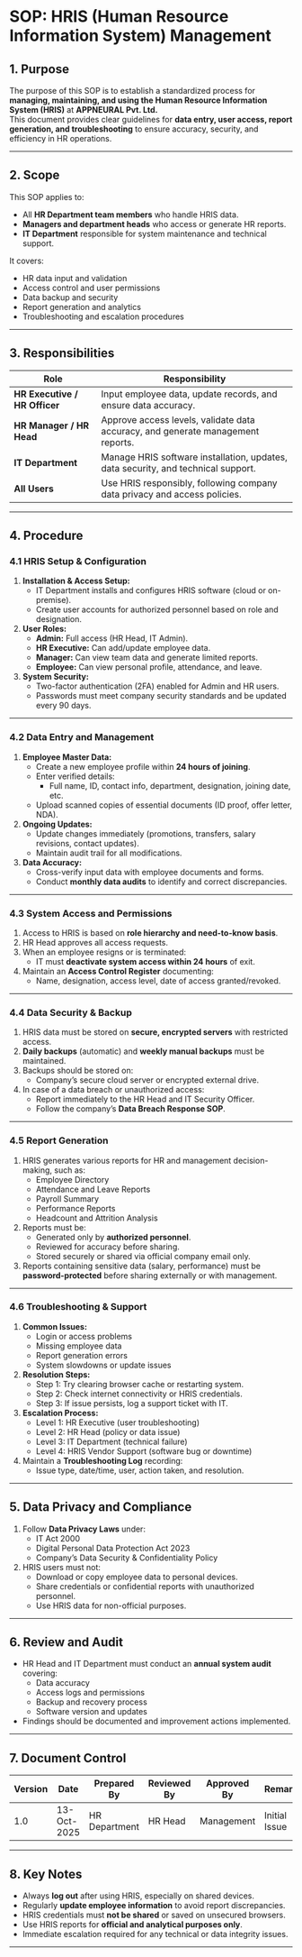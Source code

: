 # **SOP: HRIS (Human Resource Information System) Management**

## **1. Purpose**
The purpose of this SOP is to establish a standardized process for **managing, maintaining, and using the Human Resource Information System (HRIS)** at **APPNEURAL Pvt. Ltd.**  
This document provides clear guidelines for **data entry, user access, report generation, and troubleshooting** to ensure accuracy, security, and efficiency in HR operations.

---

## **2. Scope**
This SOP applies to:
- All **HR Department team members** who handle HRIS data.
- **Managers and department heads** who access or generate HR reports.
- **IT Department** responsible for system maintenance and technical support.

It covers:
- HR data input and validation  
- Access control and user permissions  
- Data backup and security  
- Report generation and analytics  
- Troubleshooting and escalation procedures  

---

## **3. Responsibilities**

| Role | Responsibility |
|------|----------------|
| **HR Executive / HR Officer** | Input employee data, update records, and ensure data accuracy. |
| **HR Manager / HR Head** | Approve access levels, validate data accuracy, and generate management reports. |
| **IT Department** | Manage HRIS software installation, updates, data security, and technical support. |
| **All Users** | Use HRIS responsibly, following company data privacy and access policies. |

---

## **4. Procedure**

### **4.1 HRIS Setup & Configuration**
1. **Installation & Access Setup:**
   - IT Department installs and configures HRIS software (cloud or on-premise).  
   - Create user accounts for authorized personnel based on role and designation.
2. **User Roles:**
   - **Admin:** Full access (HR Head, IT Admin).  
   - **HR Executive:** Can add/update employee data.  
   - **Manager:** Can view team data and generate limited reports.  
   - **Employee:** Can view personal profile, attendance, and leave.
3. **System Security:**
   - Two-factor authentication (2FA) enabled for Admin and HR users.  
   - Passwords must meet company security standards and be updated every 90 days.

---

### **4.2 Data Entry and Management**
1. **Employee Master Data:**
   - Create a new employee profile within **24 hours of joining**.
   - Enter verified details:  
     - Full name, ID, contact info, department, designation, joining date, etc.
   - Upload scanned copies of essential documents (ID proof, offer letter, NDA).
2. **Ongoing Updates:**
   - Update changes immediately (promotions, transfers, salary revisions, contact updates).
   - Maintain audit trail for all modifications.
3. **Data Accuracy:**
   - Cross-verify input data with employee documents and forms.
   - Conduct **monthly data audits** to identify and correct discrepancies.

---

### **4.3 System Access and Permissions**
1. Access to HRIS is based on **role hierarchy and need-to-know basis**.  
2. HR Head approves all access requests.  
3. When an employee resigns or is terminated:
   - IT must **deactivate system access within 24 hours** of exit.
4. Maintain an **Access Control Register** documenting:
   - Name, designation, access level, date of access granted/revoked.

---

### **4.4 Data Security & Backup**
1. HRIS data must be stored on **secure, encrypted servers** with restricted access.
2. **Daily backups** (automatic) and **weekly manual backups** must be maintained.
3. Backups should be stored on:
   - Company’s secure cloud server or encrypted external drive.
4. In case of a data breach or unauthorized access:
   - Report immediately to the HR Head and IT Security Officer.
   - Follow the company’s **Data Breach Response SOP**.

---

### **4.5 Report Generation**
1. HRIS generates various reports for HR and management decision-making, such as:
   - Employee Directory  
   - Attendance and Leave Reports  
   - Payroll Summary  
   - Performance Reports  
   - Headcount and Attrition Analysis
2. Reports must be:
   - Generated only by **authorized personnel**.  
   - Reviewed for accuracy before sharing.  
   - Stored securely or shared via official company email only.
3. Reports containing sensitive data (salary, performance) must be **password-protected** before sharing externally or with management.

---

### **4.6 Troubleshooting & Support**
1. **Common Issues:**
   - Login or access problems  
   - Missing employee data  
   - Report generation errors  
   - System slowdowns or update issues
2. **Resolution Steps:**
   - Step 1: Try clearing browser cache or restarting system.  
   - Step 2: Check internet connectivity or HRIS credentials.  
   - Step 3: If issue persists, log a support ticket with IT.
3. **Escalation Process:**
   - Level 1: HR Executive (user troubleshooting)  
   - Level 2: HR Head (policy or data issue)  
   - Level 3: IT Department (technical failure)  
   - Level 4: HRIS Vendor Support (software bug or downtime)
4. Maintain a **Troubleshooting Log** recording:
   - Issue type, date/time, user, action taken, and resolution.

---

## **5. Data Privacy and Compliance**
1. Follow **Data Privacy Laws** under:
   - IT Act 2000  
   - Digital Personal Data Protection Act 2023  
   - Company’s Data Security & Confidentiality Policy
2. HRIS users must not:
   - Download or copy employee data to personal devices.  
   - Share credentials or confidential reports with unauthorized personnel.  
   - Use HRIS data for non-official purposes.

---

## **6. Review and Audit**
- HR Head and IT Department must conduct an **annual system audit** covering:
  - Data accuracy  
  - Access logs and permissions  
  - Backup and recovery process  
  - Software version and updates
- Findings should be documented and improvement actions implemented.

---

## **7. Document Control**

| Version | Date | Prepared By | Reviewed By | Approved By | Remarks |
|----------|------|--------------|--------------|--------------|----------|
| 1.0 | 13-Oct-2025 | HR Department | HR Head | Management | Initial Issue |

---

## **8. Key Notes**
- Always **log out** after using HRIS, especially on shared devices.  
- Regularly **update employee information** to avoid report discrepancies.  
- HRIS credentials must **not be shared** or saved on unsecured browsers.  
- Use HRIS reports for **official and analytical purposes only**.  
- Immediate escalation required for any technical or data integrity issues.

---



